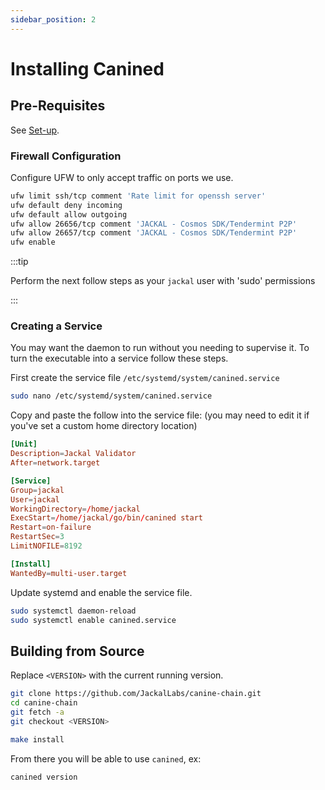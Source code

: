 ```yaml
---
sidebar_position: 2
---
```

# Installing Canined

## Pre-Requisites 
See [Set-up](../1_install.md).

### Firewall Configuration
Configure UFW to only accept traffic on ports we use.

```bash
ufw limit ssh/tcp comment 'Rate limit for openssh server'
ufw default deny incoming
ufw default allow outgoing
ufw allow 26656/tcp comment 'JACKAL - Cosmos SDK/Tendermint P2P'
ufw allow 26657/tcp comment 'JACKAL - Cosmos SDK/Tendermint P2P'
ufw enable
```

:::tip

Perform the next follow steps as your `jackal` user with 'sudo' permissions 

:::

### Creating a Service
You may want the daemon to run without you needing to supervise it. To turn the executable into a service follow these steps.

First create the service file `/etc/systemd/system/canined.service`

```sh
sudo nano /etc/systemd/system/canined.service
```

Copy and paste the follow into the service file: (you may need to edit it if you've set a custom home directory location)

```conf
[Unit]
Description=Jackal Validator
After=network.target

[Service]
Group=jackal
User=jackal
WorkingDirectory=/home/jackal
ExecStart=/home/jackal/go/bin/canined start
Restart=on-failure
RestartSec=3
LimitNOFILE=8192

[Install]
WantedBy=multi-user.target
```

Update systemd and enable the service file.
```sh
sudo systemctl daemon-reload
sudo systemctl enable canined.service
```

## Building from Source

Replace `<VERSION>` with the current running version.
```sh
git clone https://github.com/JackalLabs/canine-chain.git
cd canine-chain
git fetch -a
git checkout <VERSION>

make install
```

From there you will be able to use `canined`, ex:
```sh
canined version
```
